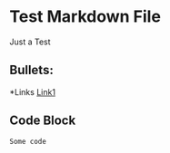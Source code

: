 # Test Markdown File

Just a Test

## Bullets:
*Links [Link1](https://example.com)

## Code Block
```
Some code
```